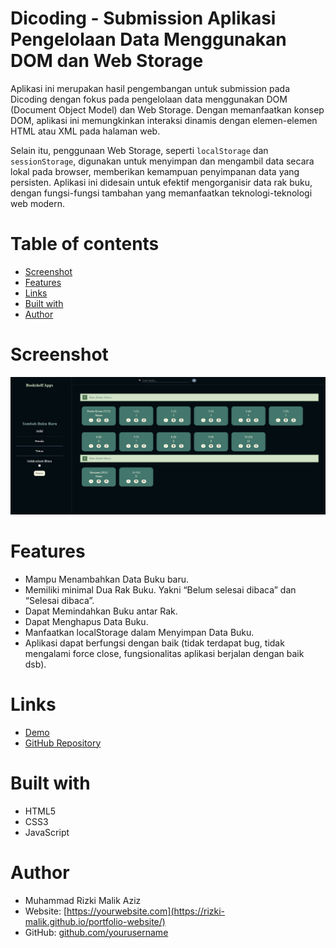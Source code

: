 # Dicoding - Submission Aplikasi Pengelolaan Data Menggunakan DOM dan Web Storage

Aplikasi ini merupakan hasil pengembangan untuk submission pada Dicoding dengan fokus pada pengelolaan data menggunakan DOM (Document Object Model) dan Web Storage. Dengan memanfaatkan konsep DOM, aplikasi ini memungkinkan interaksi dinamis dengan elemen-elemen HTML atau XML pada halaman web.

Selain itu, penggunaan Web Storage, seperti `localStorage` dan `sessionStorage`, digunakan untuk menyimpan dan mengambil data secara lokal pada browser, memberikan kemampuan penyimpanan data yang persisten. Aplikasi ini didesain untuk efektif mengorganisir data rak buku, dengan fungsi-fungsi tambahan yang memanfaatkan teknologi-teknologi web modern.

# Table of contents
- [Screenshot](#screenshot)
- [Features](#features)
- [Links](#links)
- [Built with](#built-with)
- [Author](#author)

# Screenshot
![Screenshot](ss.png)

# Features
- Mampu Menambahkan Data Buku baru.
- Memiliki minimal Dua Rak Buku. Yakni “Belum selesai dibaca” dan “Selesai dibaca”.
- Dapat Memindahkan Buku antar Rak.
- Dapat Menghapus Data Buku.
- Manfaatkan localStorage dalam Menyimpan Data Buku.
- Aplikasi dapat berfungsi dengan baik (tidak terdapat bug, tidak mengalami force close, fungsionalitas aplikasi berjalan dengan baik dsb).

# Links
- [Demo](https://ta-bookshelf-apps.vercel.app)
- [GitHub Repository](https://github.com/Rizki-Malik/ta_bookshelf-apps)

# Built with
- HTML5
- CSS3
- JavaScript

# Author
- Muhammad Rizki Malik Aziz
- Website: [https://yourwebsite.com](https://rizki-malik.github.io/portfolio-website/)
- GitHub: [github.com/yourusername](https://github.com/Rizki-Malik)
